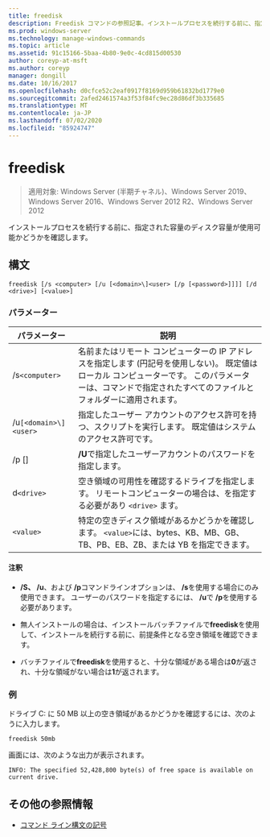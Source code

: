 ```yaml
---
title: freedisk
description: Freedisk コマンドの参照記事。インストールプロセスを続行する前に、指定された容量のディスク容量が使用可能かどうかを確認します。
ms.prod: windows-server
ms.technology: manage-windows-commands
ms.topic: article
ms.assetid: 91c15166-5baa-4b80-9e0c-4cd815d00530
author: coreyp-at-msft
ms.author: coreyp
manager: dongill
ms.date: 10/16/2017
ms.openlocfilehash: d0cfce52c2eaf0917f8169d959b61832bd1779e0
ms.sourcegitcommit: 2afed2461574a3f53f84fc9ec28d86df3b335685
ms.translationtype: MT
ms.contentlocale: ja-JP
ms.lasthandoff: 07/02/2020
ms.locfileid: "85924747"
---
```

# <a name="freedisk"></a>freedisk

> 適用対象: Windows Server (半期チャネル)、Windows Server 2019、Windows Server 2016、Windows Server 2012 R2、Windows Server 2012

インストールプロセスを続行する前に、指定された容量のディスク容量が使用可能かどうかを確認します。

## <a name="syntax"></a>構文

```
freedisk [/s <computer> [/u [<domain>\]<user> [/p [<password>]]]] [/d <drive>] [<value>]
```

### <a name="parameters"></a>パラメーター

| パラメーター | 説明 |
| --------- | ----------- |
| /s`<computer>` | 名前またはリモート コンピューターの IP アドレスを指定します (円記号を使用しない)。 既定値はローカル コンピューターです。 このパラメーターは、コマンドで指定されたすべてのファイルとフォルダーに適用されます。 |
| /u`[<domain>\]<user>` | 指定したユーザー アカウントのアクセス許可を持つ、スクリプトを実行します。 既定値はシステムのアクセス許可です。 |
| /p [<password>] | **/U**で指定したユーザーアカウントのパスワードを指定します。 |
| d`<drive>` | 空き領域の可用性を確認するドライブを指定します。 リモートコンピューターの場合は、を指定する必要があり `<drive>` ます。 |
| `<value>` | 特定の空きディスク領域があるかどうかを確認します。 `<value>`には、bytes、KB、MB、GB、TB、PB、EB、ZB、または YB を指定できます。 |

#### <a name="remarks"></a>注釈

- **/S、** **/u**、および **/p**コマンドラインオプションは、 **/s**を使用する場合にのみ使用できます。 ユーザーのパスワードを指定するには、 **/u**で **/p**を使用する必要があります。

- 無人インストールの場合は、インストールバッチファイルで**freedisk**を使用して、インストールを続行する前に、前提条件となる空き領域を確認できます。

- バッチファイルで**freedisk**を使用すると、十分な領域がある場合は**0**が返され、十分な領域がない場合は**1**が返されます。

### <a name="examples"></a>例

ドライブ C: に 50 MB 以上の空き領域があるかどうかを確認するには、次のように入力します。

```
freedisk 50mb
```

画面には、次のような出力が表示されます。

```
INFO: The specified 52,428,800 byte(s) of free space is available on current drive.
```

## <a name="additional-references"></a>その他の参照情報

- [コマンド ライン構文の記号](command-line-syntax-key.md)
